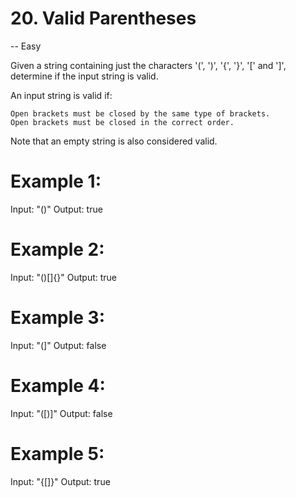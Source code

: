 # 20. Valid Parentheses
-- Easy

Given a string containing just the characters '(', ')', '{', '}', '[' and ']', determine if the input string is valid.

An input string is valid if:

    Open brackets must be closed by the same type of brackets.
    Open brackets must be closed in the correct order.

Note that an empty string is also considered valid.

# Example 1:

Input: "()"
Output: true

# Example 2:

Input: "()[]{}"
Output: true

# Example 3:

Input: "(]"
Output: false

# Example 4:

Input: "([)]"
Output: false

# Example 5:

Input: "{[]}"
Output: true

